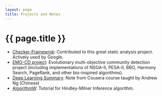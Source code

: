 ```yaml
---
layout: page
title: Projects and Notes
---
```


# {{ page.title }}


* [Checker-Framewrok][CF]: Contributed to this great static analysis project. Actively used by Google.
* [EMO-CD project][CD]: Evolutionary multi-objective community detection project (including implementations of NSGA-II, PESA-II, BBO, Harmony Search, PageRank, and other bio-inspired algorithms).
* [Deep Learning Summary][dln]: Note from Cousera course taught by Andrew Ng (Chinese)
* [AlgorithmW][algorithmw]: Tutorial for Hindley-Milner Inference algorithm.

[CD]: https://drive.google.com/file/d/1JnyfAhe0EtUuj4jYen-PGGKlhN4mLpOd/view?usp=sharing

[dln]: /My_MachineLearningNote_AndrewNg.pdf

[algorithmw]: /project-AlgorithmW.pdf

[CF]: https://eisop.github.io/cf/
